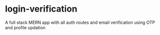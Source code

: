 # login-verification
A full stack MERN app with all auth routes and email verification using OTP and profile updation
